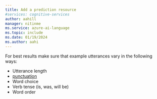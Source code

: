 ```yaml
---
title: Add a prediction resource
#services: cognitive-services
author: aahill
manager: nitinme
ms.service: azure-ai-language
ms.topic: include 
ms.date: 01/19/2024
ms.author: aahi
---
```


For best results make sure that example utterances vary in the following ways:

* Utterance length
* [punctuation](../luis-reference-application-settings.yml#punctuation-normalization)
* Word choice
* Verb tense (is, was, will be)
* Word order
